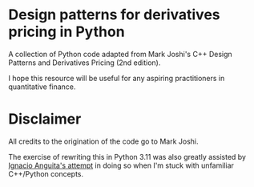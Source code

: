# Design patterns for derivatives pricing in Python

A collection of Python code adapted from Mark Joshi's C++ Design Patterns and Derivatives Pricing (2nd edition).

I hope this resource will be useful for any aspiring practitioners in quantitative finance.

# Disclaimer

All credits to the origination of the code go to Mark Joshi. 

The exercise of rewriting this in Python 3.11 was also greatly assisted by [Ignacio Anguita's attempt](https://github.com/IgnacioAnguita/C-Design-Patterns-and-Derivatives-Pricing-recoded) in doing so when I'm stuck with unfamiliar C++/Python concepts. 

